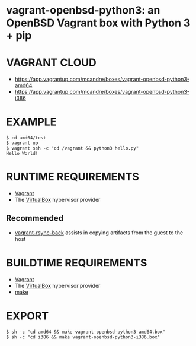 # vagrant-openbsd-python3: an OpenBSD Vagrant box with Python 3 + pip

# VAGRANT CLOUD

* https://app.vagrantup.com/mcandre/boxes/vagrant-openbsd-python3-amd64
* https://app.vagrantup.com/mcandre/boxes/vagrant-openbsd-python3-i386

# EXAMPLE

```console
$ cd amd64/test
$ vagrant up
$ vagrant ssh -c "cd /vagrant && python3 hello.py"
Hello World!
```

# RUNTIME REQUIREMENTS

* [Vagrant](https://www.vagrantup.com)
* The [VirtualBox](https://www.virtualbox.org) hypervisor provider

## Recommended

* [vagrant-rsync-back](https://github.com/smerrill/vagrant-rsync-back) assists in copying artifacts from the guest to the host

# BUILDTIME REQUIREMENTS

* [Vagrant](https://www.vagrantup.com)
* The [VirtualBox](https://www.virtualbox.org) hypervisor provider
* [make](https://www.gnu.org/software/make/)

# EXPORT

```console
$ sh -c "cd amd64 && make vagrant-openbsd-python3-amd64.box"
$ sh -c "cd i386 && make vagrant-openbsd-python3-i386.box"
```
